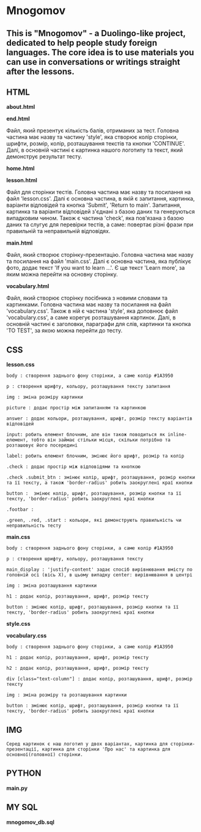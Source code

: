# Mnogomov
## This is "Mnogomov" - a Duolingo-like project, dedicated to help people study foreign languages. The core idea is to use materials you can use in conversations or writings straight after the lessons.


## HTML
**about.html**

**end.html**

Файл, який презентує кількість балів, отриманих за тест. Головна частина має назву та частину 'style', яка створює колір сторінки, шрифти, розмір, колір, розташування текстів та кнопки 'CONTINUE'. Далі, в основній частині є картинка нашого логотипу та текст, який демонструє результат тесту.

**home.html**

**lesson.html**

Файл для сторінки тестів. Головна частина має назву та посилання на файл 'lesson.css'. Далі є основна частина, в якій є запитання, картинка, варіанти відповідей та кнопка 'Submit', 'Return to main'. Запитання, картинка та варіанти відповідей з'єднані з базою даних та генеруються випадковим чином. Також є частина 'check', яка пов'язана з базою даних та слугує для перевірки тестів, а саме: повертає різні фрази при правильній та неправильній відповідях.

**main.html**

Файл, який створює сторінку-презентацію. Головна частина має назву та посилання на файл 'main.css'. Далі є основна частина, яка публікує фото, додає текст 'If you want to learn ...'. Є ще текст 'Learn more', за яким можна перейти на основну сторінку.

**vocabulary.html**

Файл, який створює сторінку посібника з новими словами та картинками. Головна частина має назву та посилання на файл 'vocabulary.css'. Також в ній є частина 'style', яка доповнює файл 'vocabulary.css', а саме корегує розташування картинок. Далі, в основній частині є заголовки, параграфи для слів, картинки та кнопка 'TO TEST', за якою можна перейти до тесту.


## CSS
**lesson.css**

    body : створення заднього фону сторінки, а саме колір #1A3950

    p : створення шрифту, кольору, розташування тексту запитання

    img : зміна розміру картинки

    picture : додає простір між запитанням та картинкою

    answer : додає кольори, розташування, шрифт, розмір тексту варіантів відповідей

    input: робить елемент блочним, але він також поводиться як inline-елемент, тобто він займає стільки місця, скільки потрібно та розташовує його посередині

    label: робить елемент блочним, змінює його шрифт, розмір та колір

    .check : додає простір між відповідями та кнопкою

    .check .submit_btn : змінює колір, шрифт, розташування, розмір кнопки та її тексту, а також 'border-radius' робить заокруглені краї кнопки

    button :  змінює колір, шрифт, розташування, розмір кнопки та її тексту, 'border-radius' робить заокруглені краї кнопки

    .footbar : 

    .green, .red, .start : кольори, які демонструють правильність чи неправильність тесту

**main.css**

    body : створення заднього фону сторінки, а саме колір #1A3950

    p : створення шрифту, кольору, розташування тексту

    main_display : 'justify-content' задає спосіб вирівнювання вмісту по головній осі (вісь Х), в цьому випадку center: вирівнювання в центрі

    img : зміна розташування картинки

    h1 : додає колір, розташування, шрифт, розмір тексту

    button : змінює колір, шрифт, розташування, розмір кнопки та її тексту, 'border-radius' робить заокруглені краї кнопки

**style.css**

**vocabulary.css**

    body : створення заднього фону сторінки, а саме колір #1A3950

    h1 : додає колір, розташування, шрифт, розмір тексту

    h2 : додає колір, розташування, шрифт, розмір тексту

    div [class="text-column"] : додає колір, розташування, шрифт, розмір тексту

    img : зміна розміру та розташування картинки

    button : змінює колір, шрифт, розташування, розмір кнопки та її тексту, 'border-radius' робить заокруглені краї кнопки


## IMG

    Серед картинок є наш логотип у двох варіантах, картинка для сторінки-презентації, картинка для сторінки 'Про нас' та картинка для основної(головної) сторінки.


## PYTHON
**main.py**



## MY SQL
**mnogomov_db.sql**


